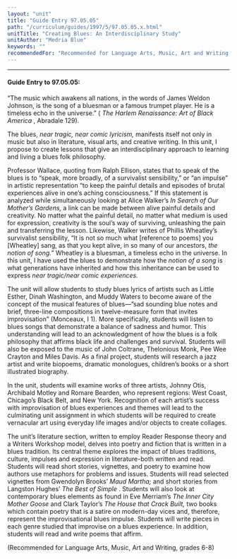 ```yaml
---
layout: "unit"
title: "Guide Entry 97.05.05"
path: "/curriculum/guides/1997/5/97.05.05.x.html"
unitTitle: "Creating Blues: An Interdisciplinary Study"
unitAuthor: "Medria Blue"
keywords: ""
recommendedFor: "Recommended for Language Arts, Music, Art and Writing, grades 6-8"
---
```

<body>
<hr/>
<h4>
Guide Entry to 97.05.05:
</h4>
“The music which awakens all nations, in the words of James Weldon Johnson, is the song of a bluesman or a famous trumpet player. He is a timeless echo in the universe.” (
<i>
The Harlem Renaissance: Art of Black America
</i>
, Abradale 129).
<p>
The blues,
<i>
near tragic, near comic lyricism,
</i>
manifests itself not only in music but also in literature, visual arts, and creative writing. In this unit, I propose to create lessons that give an interdisciplinary approach to learning and living a blues folk philosophy.
</p>
<p>
Professor Wallace, quoting from Ralph Ellison, states that to speak of the blues is to “speak, more broadly, of a survivalist sensibility,” or “an impulse” in artistic representation “to keep the painful details and episodes of brutal experiences alive in one’s aching consciousness.” If this statement is analyzed while simultaneously looking at Alice Walker’s
<i>
In Search of Our Mother’s Gardens,
</i>
a link can be made between alive painful details and creativity. No matter what the painful detail, no matter what medium is used for expression, creativity is the soul’s way of surviving, unleashing the pain and transferring the lesson. Likewise, Walker writes of Phillis Wheatley’s survivalist sensibility, “It is not so much what [reference to poems] you [Wheatley] sang, as that you kept alive, in so many of our ancestors,
<i>
the notion of song.”
</i>
Wheatley is a bluesman, a timeless echo in the universe. In this unit, I have used the blues to demonstrate how the
<i>
notion of a song
</i>
is what generations have inherited and how this inheritance can be used to express
<i>
near tragic/near comic experiences.
</i>
</p>
<p>
The unit will allow students to study blues lyrics of artists such as Little Esther, Dinah Washington, and Muddy Waters to become aware of the concept of the musical features of blues—”sad sounding blue notes and brief, three-line compositions in twelve-measure form that invites improvisation” (Monceaux, I 1). More specifically, students will listen to blues songs that demonstrate a balance of sadness and humor. This understanding will lead to an acknowledgment of how the blues is a folk philosophy that affirms black life and challenges and survival. Students will also be exposed to the music of John Coltrane, Thelonious Monk, Pee Wee Crayton and Miles Davis. As a final project, students will research a jazz artist and write biopoems, dramatic monologues, children’s books or a short illustrated biography.
</p>
<p>
In the unit, students will examine works of three artists, Johnny Otis, Archibald Motley and Romare Bearden, who represent regions: West Coast, Chicago’s Black Belt, and New York. Recognition of each artist’s success with improvisation of blues experiences and themes will lead to the culminating unit assignment in which students will be required to create vernacular art using everyday life images and/or objects to create collages.
</p>
<p>
The unit’s literature section, written to employ Reader Response theory and a Writers Workshop model, delves into poetry and fiction that is written in a blues tradition. Its central theme explores the impact of blues traditions, culture, impulses and expression in literature-both written and read. Students will read short stories, vignettes, and poetry to examine how authors use metaphors for problems and issues. Students will read selected vignettes from Gwendolyn Brooks’
<i>
Maud Martha;
</i>
and short stories from Langston Hughes’
<i>
The Best of
</i>
<i>
Simple
</i>
. Students will also look at contemporary blues elements as found in Eve Merriam’s
<i>
The Inner City Mother Goose
</i>
and Clark Taylor’s
<i>
The House that
</i>
<i>
Crack Built,
</i>
two books which contain poetry that is a satire on modern-day vices and, therefore, represent the improvisational blues impulse. Students will write pieces in each genre studied that improvise on a blues experience. In addition, students will read and write poems that affirm.
</p>
<p>
(Recommended for Language Arts, Music, Art and Writing, grades 6-8)
</p>
</body>